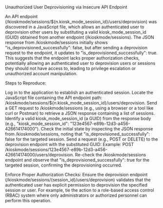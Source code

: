 Unauthorized User Deprovisioning via Insecure API Endpoint


An API endpoint (/kioskmode/sessions/${n.kiosk_mode_session_id}/users/deprovision) was discovered in a JavaScript file, which allows an authenticated user to deprovision other users by substituting a valid kiosk_mode_session_id (GUID) obtained from another endpoint (/kioskmode/sessions). The JSON response from /kioskmode/sessions initially shows "is_deprovisioned_successfully": false, but after sending a deprovision request to the endpoint, it updates to "is_deprovisioned_successfully": true. This suggests that the endpoint lacks proper authorization checks, potentially allowing an authenticated user to deprovision users or sessions they should not have access to, leading to privilege escalation or unauthorized account manipulation.

Steps to Reproduce:

Log in to the application to establish an authenticated session.
Locate the JavaScript file containing the API endpoint path: /kioskmode/sessions/${n.kiosk_mode_session_id}/users/deprovision.
Send a GET request to /kioskmode/sessions (e.g., using a browser or a tool like curl or Postman) to retrieve a JSON response containing a list of sessions.
Identify a valid kiosk_mode_session_id (a GUID) from the response body (e.g., "kiosk_mode_session_id": "123e4567-e89b-12d3-a456-426614174000").
Check the initial state by inspecting the JSON response from /kioskmode/sessions, noting that "is_deprovisioned_successfully": false for the targeted session.
Send a request (e.g., POST or DELETE) to the deprovision endpoint with the substituted GUID:
Example: POST /kioskmode/sessions/123e4567-e89b-12d3-a456-426614174000/users/deprovision.
Re-check the /kioskmode/sessions endpoint and observe that "is_deprovisioned_successfully": true for the targeted session, confirming the deprovisioning occurred.

Enforce Proper Authorization Checks: Ensure the deprovision endpoint (/kioskmode/sessions/{session_id}/users/deprovision) validates that the authenticated user has explicit permission to deprovision the specified session or user. For example, tie the action to a role-based access control (RBAC) system where only administrators or authorized personnel can perform this operation.
